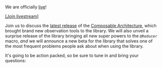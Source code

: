 We are officially [live](/live)! 

[[Join livestream]](/live)

Join us to discuss the [latest release][1.7-release] of the 
[Composable Architecture][tca-gh], which brought brand new observation tools to the library.
We will also unveil a surprise release of the library bringing all new super powers to the 
`@Reducer` macro, _and_ we will announce a new beta for the library that solves one of the most
frequent problems people ask about when using the library.

It's going to be action packed, so be sure to tune in and bring your questions:

[tca-gh]: https://github.com/pointfreeco/swift-composable-architecture
[1.7-release]: https://github.com/pointfreeco/swift-composable-architecture/releases/tag/1.7.0

